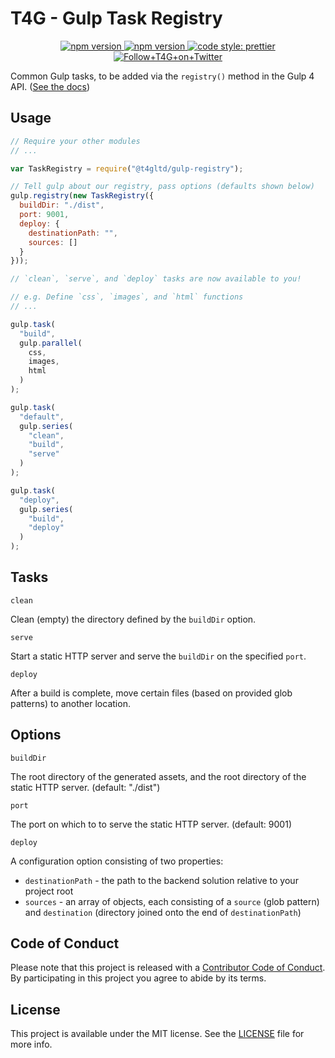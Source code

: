 # T4G - Gulp Task Registry

<p align="center">
  <a href="https://www.npmjs.com/package/@t4gltd/gulp-registry">
    <img alt="npm version" src="https://img.shields.io/npm/v/@t4gltd/gulp-registry.svg?style=flat-square">
  </a>
  <a href="https://david-dm.org/t4gltd/gulp-registry">
    <img alt="npm version" src="https://img.shields.io/david/dev/t4gltd/gulp-registry.svg?style=flat-square">
  </a>
  <a href="https://github.com/prettier/prettier">
    <img alt="code style: prettier" src="https://img.shields.io/badge/code_style-prettier-ff69b4.svg?style=flat-square">
  </a>
  <a href="https://twitter.com/T4G">
    <img alt="Follow+T4G+on+Twitter" src="https://img.shields.io/twitter/follow/t4g.svg?label=follow+T4G&style=flat-square">
  </a>
</p>

Common Gulp tasks, to be added via the `registry()` method in the Gulp 4 API. ([See the docs](https://github.com/gulpjs/gulp/blob/master/docs/api/registry.md))

## Usage

```js
// Require your other modules
// ...

var TaskRegistry = require("@t4gltd/gulp-registry");

// Tell gulp about our registry, pass options (defaults shown below)
gulp.registry(new TaskRegistry({
  buildDir: "./dist",
  port: 9001,
  deploy: {
    destinationPath: "",
    sources: []
  }
}));

// `clean`, `serve`, and `deploy` tasks are now available to you!

// e.g. Define `css`, `images`, and `html` functions
// ...

gulp.task(
  "build",
  gulp.parallel(
    css,
    images,
    html
  )
);

gulp.task(
  "default",
  gulp.series(
    "clean",
    "build",
    "serve"
  )
);

gulp.task(
  "deploy",
  gulp.series(
    "build",
    "deploy"
  )
);
```

## Tasks

`clean`

Clean (empty) the directory defined by the `buildDir` option.

`serve`

Start a static HTTP server and serve the `buildDir` on the specified `port`.

`deploy`

After a build is complete, move certain files (based on provided glob patterns) to another location.

## Options

`buildDir`

The root directory of the generated assets, and the root directory of the static HTTP server. (default: "./dist")

`port`

The port on which to to serve the static HTTP server. (default: 9001)

`deploy`

A configuration option consisting of two properties:

- `destinationPath` - the path to the backend solution relative to your project root
- `sources` - an array of objects, each consisting of a `source` (glob pattern) and `destination` (directory joined onto the end of `destinationPath`)

## Code of Conduct

Please note that this project is released with a [Contributor Code of Conduct][cc]. By participating in this project you agree to abide by its terms.

[cc]: https://github.com/T4GLTD/gulp-registry/blob/master/CODE_OF_CONDUCT.md

## License

This project is available under the MIT license. See the [LICENSE] file for more info.

[LICENSE]: https://github.com/T4GLTD/gulp-registry/blob/master/LICENSE.md
